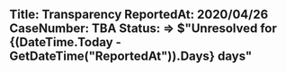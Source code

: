 Title: Transparency
ReportedAt: 2020/04/26
CaseNumber: TBA
Status: => $"Unresolved for {(DateTime.Today - GetDateTime("ReportedAt")).Days} days"
---

<?# Twitter 1258745850647293953 /?>
<?# Twitter 1259076147276443649 /?>

<?# Raw ?>
<?# Include "https://github.com/foo/bar/me.md" >
<?#/ Raw ?>  
